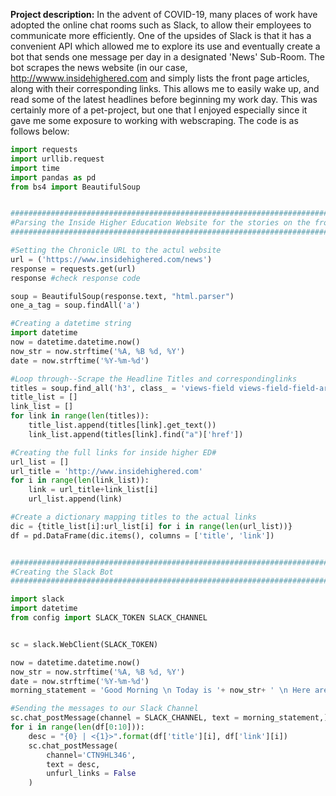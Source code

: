 
**Project description:** In the advent of COVID-19, many places of work have adopted the online chat rooms such as Slack, to allow their employees to communicate more efficiently. One of the upsides of Slack is that it has a convenient API which allowed me to explore its use and eventually create a bot that sends one message per day in a designated 'News' Sub-Room. The bot scrapes the news website (in our case, http://wwww.insidehighered.com and simply lists the front page articles, along with their corresponding links. This allows me to easily wake up, and read some of the latest headlines before beginning my work day. This was certainly more of a pet-project, but one that I enjoyed especially since it gave me some exposure to working with webscraping. The code is as follows below:


```python
import requests
import urllib.request 
import time 
import pandas as pd
from bs4 import BeautifulSoup 


###################################################################################################
#Parsing the Inside Higher Education Website for the stories on the front page
###################################################################################################

#Setting the Chronicle URL to the actul website
url = ('https://www.insidehighered.com/news')
response = requests.get(url)
response #check response code

soup = BeautifulSoup(response.text, "html.parser")
one_a_tag = soup.findAll('a')

#Creating a datetime string
import datetime
now = datetime.datetime.now()
now_str = now.strftime('%A, %B %d, %Y')
date = now.strftime('%Y-%m-%d')

#Loop through--Scrape the Headline Titles and correspondinglinks
titles = soup.find_all('h3', class_ = 'views-field views-field-field-article-smarttitle')
title_list = []
link_list = []
for link in range(len(titles)):
    title_list.append(titles[link].get_text())
    link_list.append(titles[link].find("a")['href'])

#Creating the full links for inside higher ED#
url_list = []
url_title = 'http://www.insidehighered.com'
for i in range(len(link_list)):
    link = url_title+link_list[i]
    url_list.append(link)

#Create a dictionary mapping titles to the actual links
dic = {title_list[i]:url_list[i] for i in range(len(url_list))}
df = pd.DataFrame(dic.items(), columns = ['title', 'link'])


###################################################################################################
#Creating the Slack Bot
###################################################################################################

import slack
import datetime
from config import SLACK_TOKEN SLACK_CHANNEL


sc = slack.WebClient(SLACK_TOKEN)

now = datetime.datetime.now()
now_str = now.strftime('%A, %B %d, %Y')
date = now.strftime('%Y-%m-%d')
morning_statement = 'Good Morning \n Today is '+ now_str+ ' \n Here are todays top articles:'

#Sending the messages to our Slack Channel
sc.chat_postMessage(channel = SLACK_CHANNEL, text = morning_statement,)
for i in range(len(df[0:10])):
    desc = "{0} | <{1}>".format(df['title'][i], df['link'][i])
    sc.chat_postMessage(
        channel='CTN9HL346',
        text = desc,
        unfurl_links = False
    )

```

